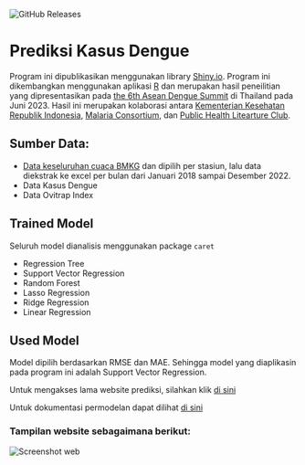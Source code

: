 ![GitHub Releases](https://img.shields.io/badge/available-syntax-blue)

# Prediksi Kasus Dengue

Program ini dipublikasikan menggunakan library [Shiny.io](https://pages.github.com/](https://shiny.posit.co/)https://shiny.posit.co/).
Program ini dikembangkan menggunakan aplikasi [R](https://cran.r-project.org/) dan merupakan hasil peneilitian yang dipresentasikan pada [the 6th Asean Dengue Summit](https://www.asiadenguesummit.org/wp-content/uploads/6th-Asia-Dengue-Summit-Programme-Book.pdf) di Thailand pada Juni 2023. Hasil ini merupakan kolaborasi antara [Kementerian Kesehatan Republik Indonesia](https://www.kemkes.go.id/), [Malaria Consortium](https://www.malariaconsortium.org/where-we-work/thailand.htm), dan [Public Health Litearture Club](https://www.instagram.com/publichealth.literatureclub/).

## Sumber Data:
- [Data keseluruhan cuaca BMKG](https://dataonline.bmkg.go.id/) dan dipilih per stasiun, lalu data diekstrak ke excel per bulan dari Januari 2018 sampai Desember 2022.
- Data Kasus Dengue
- Data Ovitrap Index

## Trained Model
Seluruh model dianalisis menggunakan package ```caret```
- Regression Tree
- Support Vector Regression
- Random Forest
- Lasso Regression
- Ridge Regression
- Linear Regression

## Used Model
Model dipilih berdasarkan RMSE dan MAE. Sehingga model yang diaplikasin pada program ini adalah Support Vector Regression.

Untuk mengakses lama website prediksi, silahkan klik [di sini](https://himhariss.shinyapps.io/PrediksiDengue/)

Untuk dokumentasi permodelan dapat dilihat [di sini](https://dhihram.github.io/Prototype-Prediksi-Kasus-Dengue/#perbandingan-model)

### Tampilan website sebagaimana berikut:
![Screenshot web](https://github.com/himharis/himharis_web/blob/main/PrediksiDengue/www/Prototype%20Prediksi%20Dengue.png)
